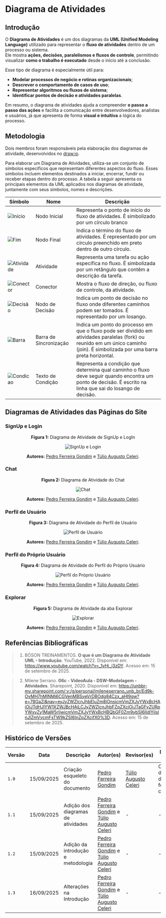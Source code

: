 # Diagrama de Atividades

## Introdução

O **Diagrama de Atividades** é um dos diagramas da **UML (Unified Modeling Language)** utilizado para representar o **fluxo de atividades** dentro de um processo ou sistema.  
Ele mostra **ações, decisões, paralelismos e fluxos de controle**, permitindo visualizar **como o trabalho é executado** desde o início até a conclusão.  

Esse tipo de diagrama é especialmente útil para:  
- **Modelar processos de negócio e rotinas organizacionais**;  
- **Descrever o comportamento de casos de uso**;  
- **Representar algoritmos ou fluxos de sistema**;  
- **Identificar pontos de decisão e atividades paralelas**.  

Em resumo, o diagrama de atividades ajuda a compreender **o passo a passo das ações** e facilita a comunicação entre desenvolvedores, analistas e usuários, já que apresenta de forma **visual e intuitiva** a lógica do processo.

## Metodologia

Dois membros foram responsáveis pela elaboração dos diagramas de atividade, desenvolvidos no [draw.io](https://www.drawio.com/). 

Para elaborar um Diagrama de Atividades, utiliza-se um conjunto de símbolos específicos que representam diferentes aspectos do fluxo. Esses símbolos incluem elementos destinados a iniciar, encerrar, fundir ou receber etapas dentro do processo.
A tabela a seguir apresenta os principais elementos da UML aplicados nos diagramas de atividade, juntamente com seus símbolos, nomes e descrições.

| Símbolo                            | Nome                   | Descrição                                                                                                                                                                    |
|------------------------------------|------------------------|------------------------------------------------------------------------------------------------------------------------------------------------------------------------------|
| ![Início](../../assets/diagramas_de_atividades/Circle.png)  | Nodo Inicial           | Representa o ponto de início do fluxo de atividades. É simbolizado por um círculo branco                                                                       |
| ![Fim](../../assets/diagramas_de_atividades/nofinal.png)        | Nodo Final             | Indica o término do fluxo de atividades. É representado por um círculo preenchido em preto dentro de outro círculo.                                                          |
| ![Atividade](../../assets/diagramas_de_atividades/activity.png) | Atividade              | Representa uma tarefa ou ação específica no fluxo. É simbolizada por um retângulo que contêm a descrição da tarefa.                                      |
| ![Conector](../../assets/diagramas_de_atividades/seta.png)   | Conector      | Mostra o fluxo de direção, ou fluxo de controle, da atividade. |
| ![Decisão](../../assets/diagramas_de_atividades/losango.png)     | Nodo de Decisão        | Indica um ponto de decisão no fluxo onde diferentes caminhos podem ser tomados. É representado por um losango.                                                               |
| ![Barra](https://d2slcw3kip6qmk.cloudfront.net/marketing/pages/chart/uml/activity-diagram/join-66x57.PNG)          | Barra de Sincronização | Indica um ponto do processo em que o fluxo pode ser dividido em atividades paralelas (fork) ou reunido em um único caminho (join). É simbolizada por uma barra preta horizontal.                 |
| ![Condicao](../../assets/diagramas_de_atividades/conditiontext.png)   | Texto de Condição      | Representa a condição que determina qual caminho o fluxo deve seguir quando encontra um ponto de decisão. É escrito na linha que sai do losango de decisão. |

## Diagramas de Atividades das Páginas do Site

### SignUp e Login

<center>

**Figura 1:** Diagrama de Atividade de SignUp e LogIn

![SignUp e Login](../../assets/diagramas_de_atividades/login.png)

**Autores:** [Pedro Ferreira Gondim](https://github.com/G0ndim) e [Túlio Augusto Celeri](https://github.com/TulioCeleri).
</center>

### Chat

<center>

**Figura 2:** Diagrama de Atividade do Chat

![Chat](../../assets/diagramas_de_atividades/chat.png)

**Autores:** [Pedro Ferreira Gondim](https://github.com/G0ndim) e [Túlio Augusto Celeri](https://github.com/TulioCeleri).
</center>

### Perfil de Usuário

<center>

**Figura 3:** Diagrama de Atividade do Perfil de Usuário

![Perfil de Usuário](../../assets/diagramas_de_atividades/user-prof.png)

**Autores:** [Pedro Ferreira Gondim](https://github.com/G0ndim) e [Túlio Augusto Celeri](https://github.com/TulioCeleri).
</center>

### Perfil do Próprio Usuário

<center>

**Figura 4:** Diagrama de Atividade do Perfil do Próprio Usuário

![Perfil do Próprio Usuário](../../assets/diagramas_de_atividades/user-own-prof.png)

**Autores:** [Pedro Ferreira Gondim](https://github.com/G0ndim) e [Túlio Augusto Celeri](https://github.com/TulioCeleri).
</center>

### Explorar

<center>

**Figura 5:** Diagrama de Atividade da aba Explorar

![Explorar](../../assets/diagramas_de_atividades/explore.png)

**Autores:** [Pedro Ferreira Gondim](https://github.com/G0ndim) e [Túlio Augusto Celeri](https://github.com/TulioCeleri).
</center>

## Referências Bibliográficas

>1. <a id="ref1"></a> BÓSON TREINAMENTOS. **O que é um Diagrama de Atividade UML - Introdução**. YouTube, 2022. Disponível em: <https://www.youtube.com/watch?v=_1vHj_j3zDY>. Acesso em: 15 de setembro de 2025. 

>2. <a id="ref2"></a> Milene Serrano. **06c - VideoAula - DSW-Modelagem - Atividades**. Sharepoint, 2020. Disponível em: <https://unbbr-my.sharepoint.com/:v:/g/personal/mileneserrano_unb_br/Ed9k-OvMH7hMlNMj6CGVenMBSyeVrDBOdg84Czx_aHI9gw?e=78GaZi&nav=eyJyZWZlcnJhbEluZm8iOnsicmVmZXJyYWxBcHAiOiJTdHJlYW1XZWJBcHAiLCJyZWZlcnJhbFZpZXciOiJTaGFyZURpYWxvZy1MaW5rIiwicmVmZXJyYWxBcHBQbGF0Zm9ybSI6IldlYiIsInJlZmVycmFsTW9kZSI6InZpZXcifX0%3D>. Acesso em: 15 de setembro de 2025. 

## Histórico de Versões


| Versão |     Data    | Descrição   | Autor(es) | Revisor(es) | Detalhes da revisão | 
| ------ | ----------- | ----------- | --------- | ----------- | --------------------|
| `1.0` | 15/09/2025 | Criação esqueleto do documento | [Pedro Ferreira Gondim](https://github.com/G0ndim) | [Túlio Augusto Celeri](https://github.com/TulioCeleri) | O esqueleto do documento foi criado corretamente |
| `1.1` | 15/09/2025 | Adição dos diagramas de atividades | [Pedro Ferreira Gondim](https://github.com/G0ndim) e [Túlio Augusto Celeri](https://github.com/TulioCeleri) | - | - |
| `1.2` | 15/09/2025 | Adição da introdução e metodologia | [Pedro Ferreira Gondim](https://github.com/G0ndim) e [Túlio Augusto Celeri](https://github.com/TulioCeleri) | - | - |
| `1.3` | 16/09/2025 | Alterações na Introdução | [Pedro Ferreira Gondim](https://github.com/G0ndim) e [Túlio Augusto Celeri](https://github.com/TulioCeleri) | - | - |